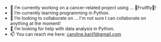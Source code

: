 
- :star_struck: I’m currently working on a cancer-related project using ... :mosquito:Fruitfly:mosquito:!
- :snake: I’m currently learning programming in Python.
- 👯 I’m looking to collaborate on ... I'm not sure I can collaborate on anything at the moment!
- 🤔 I’m looking for help with data analysis in Python.
- 📫 You can reach me here: caroline.baril1@gmail.com



